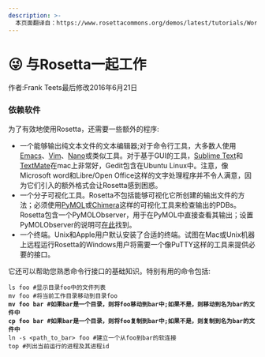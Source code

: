 ```yaml
---
description: >-
  本页面翻译自：https://www.rosettacommons.org/demos/latest/tutorials/Working_With_Rosetta/working_with_rosetta
---
```


# 😜 与Rosetta一起工作

作者:Frank Teets最后修改2016年6月21日

### 依赖软件

为了有效地使用Rosetta，还需要一些额外的程序:

* 一个能够输出纯文本文件的文本编辑器;对于命令行工具，大多数人使用[Emacs](https://www.gnu.org/software/emacs/manual/html\_node/emacs/index.html)、[Vim](https://www.washington.edu/computing/unix/vi.html)、[Nano](https://www.nano-editor.org/dist/v2.0/nano.html)或类似工具。对于基于GUI的工具，[Sublime Text](https://www.sublimetext.com/)和[TextMate](https://macromates.com/)在mac上非常好，Gedit包含在Ubuntu Linux中。注意，像Microsoft word和Libre/Open Office这样的文字处理程序并不令人满意，因为它们引入的额外格式会让Rosetta感到困惑。
* 一个分子可视化工具。Rosetta不包括能够可视化它所创建的输出文件的方法；必须使用[PyMOL](https://www.pymol.org/)或[Chimera](https://www.cgl.ucsf.edu/chimera/)这样的可视化工具来检查输出的PDBs。Rosetta包含一个PyMOLObserver，用于在PyMOL中直接查看其输出；设置PyMOLObserver的说明可[在此](https://www.rosettacommons.org/docs/latest/rosetta\_basics/graphics-and-guis)找到。
* 一个终端。Unix和Apple用户默认安装了合适的终端。试图在Mac或Unix机器上远程运行Rosetta的Windows用户将需要一个像PuTTY这样的工具来提供必要的接口。

它还可以帮助您熟悉命令行接口的基础知识。特别有用的命令包括:

<pre class="language-bash"><code class="lang-bash">ls foo #显示目录foo中的文件列表
mv foo #将当前工作目录移动到目录foo
<strong>mv foo bar #如果bar是一个目录，则将foo移动到bar中;如果不是，则移动到名为bar的文件中
</strong><strong>cp foo bar #如果bar是一个目录，则将foo复制到bar中;如果不是，则复制到名为bar的文件中
</strong>ln -s &#x3C;path_to_bar> foo #建立一个从foo到bar的软连接
top #列出当前运行的进程及其进程id</code></pre>

